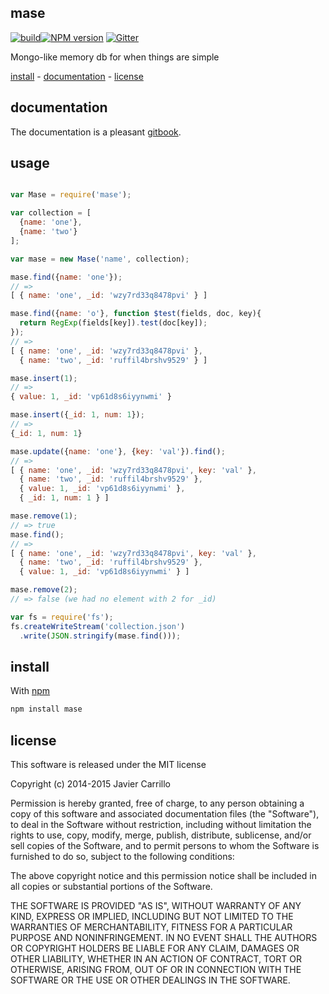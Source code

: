 ## mase
[![build][b-build]][x-travis][![NPM version][b-version]][p-mase] [![Gitter][b-gitter]][x-gitter]

Mongo-like memory db for when things are simple

[install](#install) -
[documentation][gh-pages] -
[license](#license)

## documentation

The documentation is a pleasant [gitbook][gh-pages].

## usage

```js

var Mase = require('mase');

var collection = [
  {name: 'one'},
  {name: 'two'}
];

var mase = new Mase('name', collection);

mase.find({name: 'one'});
// =>
[ { name: 'one', _id: 'wzy7rd33q8478pvi' } ]

mase.find({name: 'o'}, function $test(fields, doc, key){
  return RegExp(fields[key]).test(doc[key]);
});
// =>
[ { name: 'one', _id: 'wzy7rd33q8478pvi' },
  { name: 'two', _id: 'ruffil4brshv9529' } ]

mase.insert(1);
// =>
{ value: 1, _id: 'vp61d8s6iyynwmi' }

mase.insert({_id: 1, num: 1});
// =>
{_id: 1, num: 1}

mase.update({name: 'one'}, {key: 'val'}).find();
// =>
[ { name: 'one', _id: 'wzy7rd33q8478pvi', key: 'val' },
  { name: 'two', _id: 'ruffil4brshv9529' },
  { value: 1, _id: 'vp61d8s6iyynwmi' },
  { _id: 1, num: 1 } ]

mase.remove(1);
// => true
mase.find();
// =>
[ { name: 'one', _id: 'wzy7rd33q8478pvi', key: 'val' },
  { name: 'two', _id: 'ruffil4brshv9529' },
  { value: 1, _id: 'vp61d8s6iyynwmi' } ]

mase.remove(2);
// => false (we had no element with 2 for _id)

var fs = require('fs');
fs.createWriteStream('collection.json')
  .write(JSON.stringify(mase.find()));
```

## install

With [npm][x-npm]

```sh
npm install mase
```

## license

This software is released under the MIT license

Copyright (c) 2014-2015 Javier Carrillo

Permission is hereby granted, free of charge, to any person obtaining a copy
of this software and associated documentation files (the "Software"), to deal
in the Software without restriction, including without limitation the rights
to use, copy, modify, merge, publish, distribute, sublicense, and/or sell
copies of the Software, and to permit persons to whom the Software is
furnished to do so, subject to the following conditions:

The above copyright notice and this permission notice shall be included in
all copies or substantial portions of the Software.

THE SOFTWARE IS PROVIDED "AS IS", WITHOUT WARRANTY OF ANY KIND, EXPRESS OR
IMPLIED, INCLUDING BUT NOT LIMITED TO THE WARRANTIES OF MERCHANTABILITY,
FITNESS FOR A PARTICULAR PURPOSE AND NONINFRINGEMENT. IN NO EVENT SHALL THE
AUTHORS OR COPYRIGHT HOLDERS BE LIABLE FOR ANY CLAIM, DAMAGES OR OTHER
LIABILITY, WHETHER IN AN ACTION OF CONTRACT, TORT OR OTHERWISE, ARISING FROM,
OUT OF OR IN CONNECTION WITH THE SOFTWARE OR THE USE OR OTHER DEALINGS IN
THE SOFTWARE.

<!-- links
  b-: is for badges
  p-: is for package
  t-: is for doc's toc
  x-: is for just a link
-->

[x-npm]: https://www.npmjs.org
[p-mase]: https://npmjs.com/mase

[gh-pages]: https://stringparser.github.io/mase
[x-gitter]: https://gitter.im/stringparser/mase
[x-travis]: https://travis-ci.org/stringparser/mase/builds
[x-license]: http://opensource.org/licenses/MIT
[x-new-issue]: https://github.com/stringparser/mase/issues/new

[b-build]: http://img.shields.io/travis/stringparser/mase/master.svg?style=flat-square
[b-gitter]: https://badges.gitter.im/Join%20Chat.svg
[b-version]: http://img.shields.io/npm/v/mase.svg?style=flat-square
[b-license]: http://img.shields.io/npm/l/mase.svg?style=flat-square
